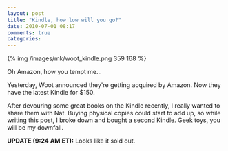 ```yaml
---
layout: post
title: "Kindle, how low will you go?"
date: 2010-07-01 08:17
comments: true
categories: 
---
```


{% img /images/mk/woot_kindle.png 359 168 %}

Oh Amazon, how you tempt me…

Yesterday, Woot announced they're getting acquired by Amazon. Now they have the latest Kindle for $150.

After devouring some great books on the Kindle recently, I really wanted to share them with Nat.  Buying physical copies could start to add up, so while writing this post, I broke down and bought a second Kindle.  Geek toys, you will be my downfall.

**UPDATE (9:24 AM ET):** Looks like it sold out.
